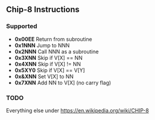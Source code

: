 ## Chip-8 Instructions

### Supported

 - **0x00EE** Return from subroutine
 - **0x1NNN** Jump to NNN
 - **0x2NNN** Call NNN as a subroutine
 - **0x3XNN** Skip if V[X] == NN
 - **0x4XNN** Skip if V[X] != NN
 - **0x5XY0** Skip if V[X] == V[Y]
 - **0x&XNN** Set V[X] to NN
 - **0x7XNN** Add NN to V[X] (no carry flag)

### TODO

Everything else under https://en.wikipedia.org/wiki/CHIP-8
